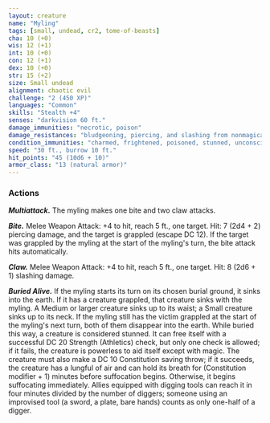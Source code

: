 ```yaml
---
layout: creature
name: "Myling"
tags: [small, undead, cr2, tome-of-beasts]
cha: 10 (+0)
wis: 12 (+1)
int: 10 (+0)
con: 12 (+1)
dex: 10 (+0)
str: 15 (+2)
size: Small undead
alignment: chaotic evil
challenge: "2 (450 XP)"
languages: "Common"
skills: "Stealth +4"
senses: "darkvision 60 ft."
damage_immunities: "necrotic, poison"
damage_resistances: "bludgeoning, piercing, and slashing from nonmagical weapons that aren't silvered"
condition_immunities: "charmed, frightened, poisoned, stunned, unconscious"
speed: "30 ft., burrow 10 ft."
hit_points: "45 (10d6 + 10)"
armor_class: "13 (natural armor)"
---
```


### Actions

***Multiattack.*** The myling makes one bite and two claw attacks.

***Bite.*** Melee Weapon Attack: +4 to hit, reach 5 ft., one target. Hit: 7 (2d4 + 2) piercing damage, and the target is grappled (escape DC 12). If the target was grappled by the myling at the start of the myling's turn, the bite attack hits automatically.

***Claw.*** Melee Weapon Attack: +4 to hit, reach 5 ft., one target. Hit: 8 (2d6 + 1) slashing damage.

***Buried Alive.*** If the myling starts its turn on its chosen burial ground, it sinks into the earth. If it has a creature grappled, that creature sinks with the myling. A Medium or larger creature sinks up to its waist; a Small creature sinks up to its neck. If the myling still has the victim grappled at the start of the myling's next turn, both of them disappear into the earth. While buried this way, a creature is considered stunned. It can free itself with a successful DC 20 Strength (Athletics) check, but only one check is allowed; if it fails, the creature is powerless to aid itself except with magic. The creature must also make a DC 10 Constitution saving throw; if it succeeds, the creature has a lungful of air and can hold its breath for (Constitution modifier + 1) minutes before suffocation begins. Otherwise, it begins suffocating immediately. Allies equipped with digging tools can reach it in four minutes divided by the number of diggers; someone using an improvised tool (a sword, a plate, bare hands) counts as only one-half of a digger.

